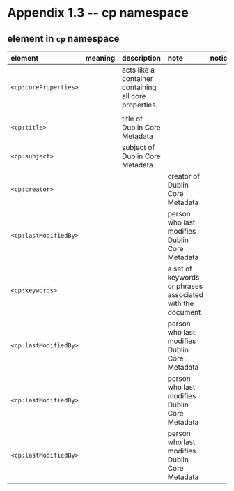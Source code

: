# Appendix 1.3 -- cp namespace
## element in `cp` namespace
| element | meaning | description | note | notice |
| :-- | :-- | :-- | :-- | :-- |
| `<cp:coreProperties>` | | acts like a container containing all core properties. | | |
| | | | | |
| `<cp:title>` | | title of Dublin Core Metadata | | |
| `<cp:subject>` | | subject of Dublin Core Metadata | | |
| `<cp:creator>` | | | creator of Dublin Core Metadata | | |
| `<cp:lastModifiedBy>` | | | person who last modifies Dublin Core Metadata | | |
| `<cp:keywords>` | | | a set of keywords or phrases associated with the document | | |
| `<cp:lastModifiedBy>` | | | person who last modifies Dublin Core Metadata | | |
| `<cp:lastModifiedBy>` | | | person who last modifies Dublin Core Metadata | | |
| `<cp:lastModifiedBy>` | | | person who last modifies Dublin Core Metadata | | |
